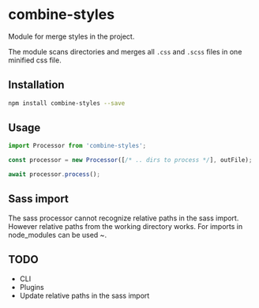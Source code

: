 # combine-styles
Module for merge styles in the project.

The module scans directories and merges all `.css` and `.scss` files in one minified css file.

## Installation
```bash
npm install combine-styles --save
```

## Usage
```typescript
import Processor from 'combine-styles';

const processor = new Processor([/* .. dirs to process */], outFile);

await processor.process();

```
## Sass import
The sass processor cannot recognize relative paths in the sass import. However relative paths from the working directory works. For imports in node_modules can be used ~.

## TODO
- CLI
- Plugins
- Update relative paths in the sass import
